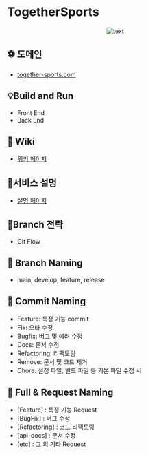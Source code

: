 # TogetherSports


<p align="center">
  <img src="https://user-images.githubusercontent.com/79268661/173778023-c8d9adc8-f630-4b1d-a75e-10b1390e8b85.png" alt="text" width="number" />
</p>




## ⚽️ 도메인
- [together-sports.com](together-sports.com)

## 💡Build and Run
- Front End
- Back End

## 📒 Wiki
- [위키 페이지](https://github.com/Cha-Young-Ho/TogetherSports/wiki)

## 🔎서비스 설명
- [설명 페이지](https://candied-literature-ad0.notion.site/Together-Sports-fa0476b057034596bc276438e8198e77)

## 🌱Branch 전략
- Git Flow

## 🐳 Branch Naming
- main, develop, feature, release

## 🐳 Commit Naming
- Feature: 특정 기능 commit
- Fix: 오타 수정
- Bugfix: 버그 및 에러 수정
- Docs: 문서 수정
- Refactoring: 리팩토링
- Remove: 문서 및 코드 제거
- Chore: 설정 파일, 빌드 파일 등 기본 파일 수정 시

## 🐳 Full & Request Naming
- [Feature] : 특정 기능 Request
- [BugFix] : 버그 수정
- [Refactoring] : 코드 리팩토링
- [api-docs] : 문서 수정
- [etc] : 그 외 기타 Request
